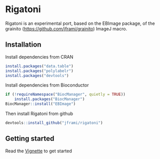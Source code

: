 
<!-- README.md is generated from README.Rmd. Please edit that file -->

# Rigatoni

<!-- badges: start -->

<!-- badges: end -->

Rigatoni is an experimental port, based on the EBImage package, of the
grainito (<https://github.com/jframi/grainito>) ImageJ macro.

## Installation

Install dependencies from CRAN

``` r
install.packages("data.table")
install.packages("polylabelr")
install.packages("devtools")
```

Install dependencies from Bioconductor

``` r
if (!requireNamespace("BiocManager", quietly = TRUE))
    install.packages("BiocManager")
BiocManager::install("EBImage")
```

Then install Rigatoni from github

``` r
devtools::install_github("jframi/rigatoni")
```

## Getting started

Read the
[Vignette](https://jframi.github.io/rigatoni/articles/Rigatoni.html) to
get started
